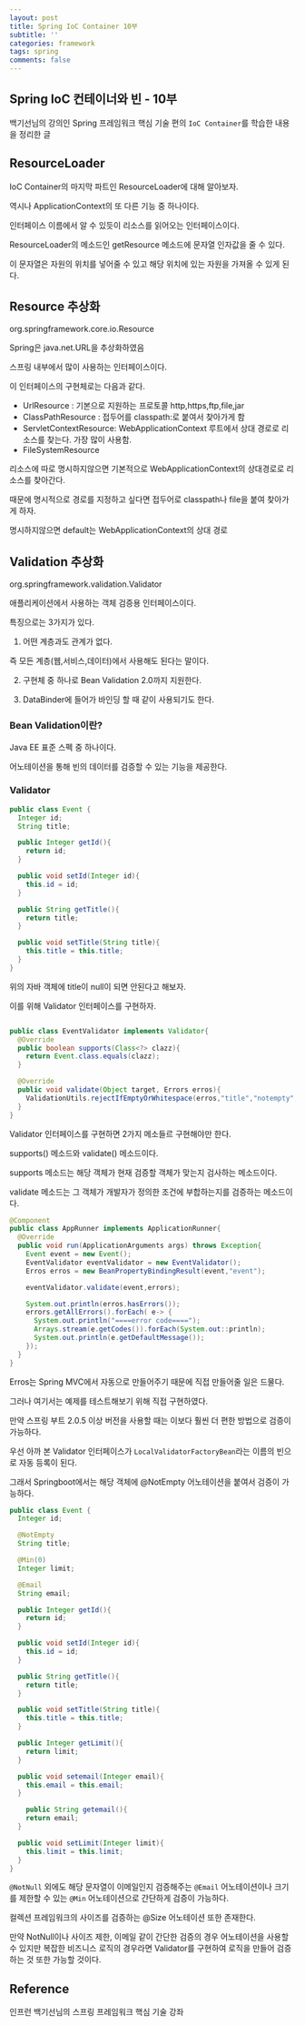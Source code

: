 ```yaml
---
layout: post
title: Spring IoC Container 10부
subtitle: ''
categories: framework
tags: spring
comments: false
---
```


## Spring IoC 컨테이너와 빈 - 10부

백기선님의 강의인 Spring 프레임워크 핵심 기술 편의 `IoC Container`를 학습한 내용을 정리한 글

## ResourceLoader

IoC Container의 마지막 파트인 ResourceLoader에 대해 알아보자.

역시나 ApplicationContext의 또 다른 기능 중 하나이다.

인터페이스 이름에서 알 수 있듯이 리소스를 읽어오는 인터페이스이다.

ResourceLoader의 메소드인 getResource 메소드에 문자열 인자값을 줄 수 있다.

이 문자열은 자원의 위치를 넣어줄 수 있고 해당 위치에 있는 자원을 가져올 수 있게 된다.

## Resource 추상화

org.springframework.core.io.Resource

Spring은 java.net.URL을 추상화하였음

스프링 내부에서 많이 사용하는 인터페이스이다.

이 인터페이스의 구현체로는 다음과 같다.

- UrlResource : 기본으로 지원하는 프로토콜 http,https,ftp,file,jar
- ClassPathResource : 접두어를 classpath:로 붙여서 찾아가게 함
- ServletContextResource: WebApplicationContext 루트에서 상대 경로로 리소스를 찾는다. 가장 많이 사용함.
- FileSystemResource

리소스에 따로 명시하지않으면 기본적으로 WebApplicationContext의 상대경로로 리소스를 찾아간다.

때문에 명시적으로 경로를 지정하고 싶다면 접두어로 classpath나 file을 붙여 찾아가게 하자.

명시하지않으면 default는 WebApplicationContext의 상대 경로

## Validation 추상화

org.springframework.validation.Validator

애플리케이션에서 사용하는 객체 검증용 인터페이스이다.

특징으로는 3가지가 있다.

1. 어떤 계층과도 관계가 없다.

즉 모든 계층(웹,서비스,데이터)에서 사용해도 된다는 말이다.

2. 구현체 중 하나로 Bean Validation 2.0까지 지원한다.

3. DataBinder에 들어가 바인딩 할 때 같이 사용되기도 한다.

### Bean Validation이란?

Java EE 표준 스펙 중 하나이다.

어노테이션을 통해 빈의 데이터를 검증할 수 있는 기능을 제공한다.

### Validator

```java
public class Event {
  Integer id;
  String title;

  public Integer getId(){
    return id;
  }

  public void setId(Integer id){
    this.id = id;
  }

  public String getTitle(){
    return title;
  }

  public void setTitle(String title){
    this.title = this.title;
  }
}
```

위의 자바 객체에 title이 null이 되면 안된다고 해보자.

이를 위해 Validator 인터페이스를 구현하자.

```java

public class EventValidator implements Validator{
  @Override
  public boolean supports(Class<?> clazz){
    return Event.class.equals(clazz);
  }

  @Override
  public void validate(Object target, Errors erros){
    ValidationUtils.rejectIfEmptyOrWhitespace(erros,"title","notempty","Empty title is not allowed.");
  }
}

```

Validator 인터페이스를 구현하면 2가지 메소들르 구현해야만 한다.

supports() 메소드와 validate() 메소드이다.

supports 메소드는 해당 객체가 현재 검증할 객체가 맞는지 검사하는 메소드이다.

validate 메소드는 그 객체가 개발자가 정의한 조건에 부합하는지를 검증하는 메소드이다.

```java
@Component
public class AppRunner implements ApplicationRunner{
  @Override
  public void run(ApplicationArguments args) throws Exception{
    Event event = new Event();
    EventValidator eventValidator = new EventValidator();
    Erros erros = new BeanPropertyBindingResult(event,"event");

    eventValidator.validate(event,errors);

    System.out.println(erros.hasErrors());
    errors.getAllErrors().forEach( e-> {
      System.out.println("====error code====");
      Arrays.stream(e.getCodes()).forEach(System.out::println);
      System.out.println(e.getDefaultMessage());
    });
  }
}
```

Erros는 Spring MVC에서 자동으로 만들어주기 때문에 직접 만들어줄 일은 드물다.

그러나 여기서는 예제를 테스트해보기 위해 직접 구현하였다.

만약 스프링 부트 2.0.5 이상 버전을 사용할 때는 이보다 훨씬 더 편한 방법으로 검증이 가능하다.

우선 아까 본 Validator 인터페이스가 `LocalValidatorFactoryBean`라는 이름의 빈으로 자동 등록이 된다.

그래서 Springboot에서는 해당 객체에 @NotEmpty 어노테이션을 붙여서 검증이 가능하다.

```java
public class Event {
  Integer id;

  @NotEmpty
  String title;

  @Min(0)
  Integer limit;

  @Email
  String email;

  public Integer getId(){
    return id;
  }

  public void setId(Integer id){
    this.id = id;
  }

  public String getTitle(){
    return title;
  }

  public void setTitle(String title){
    this.title = this.title;
  }

  public Integer getLimit(){
    return limit;
  }

  public void setemail(Integer email){
    this.email = this.email;
  }

    public String getemail(){
    return email;
  }

  public void setLimit(Integer limit){
    this.limit = this.limit;
  }
}
```

`@NotNull` 외에도 해당 문자열이 이메일인지 검증해주는 `@Email` 어노테이션이나 크기를 제한할 수 있는 `@Min` 어노테이션으로 간단하게 검증이 가능하다.

컬렉션 프레임워크의 사이즈를 검증하는 @Size 어노테이션 또한 존재한다.

만약 NotNull이나 사이즈 제한, 이메일 같이 간단한 검증의 경우 어노테이션을 사용할 수 있지만 복잡한 비즈니스 로직의 경우라면 Validator를 구현하여 로직을 만들어 검증하는 것 또한 가능할 것이다.

## Reference

인프런 백기선님의 스프링 프레임워크 핵심 기술 강좌
